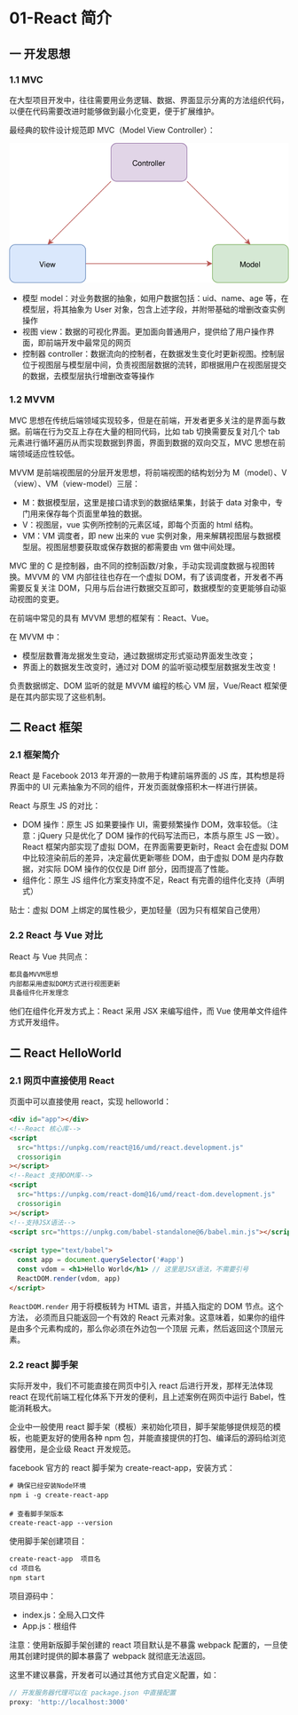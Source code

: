 # 01-React 简介

## 一 开发思想

### 1.1 MVC

在大型项目开发中，往往需要用业务逻辑、数据、界面显示分离的方法组织代码，以便在代码需要改进时能够做到最小化变更，便于扩展维护。

最经典的软件设计规范即 MVC（Model View Controller）：

![mvc](../images/mvvm/mvc01.svg)

- 模型 model：对业务数据的抽象，如用户数据包括：uid、name、age 等，在模型层，将其抽象为 User 对象，包含上述字段，并附带基础的增删改查实例操作
- 视图 view：数据的可视化界面。更加面向普通用户，提供给了用户操作界面，即前端开发中最常见的网页
- 控制器 controller：数据流向的控制者，在数据发生变化时更新视图。控制层位于视图层与模型层中间，负责视图层数据的流转，即根据用户在视图层提交的数据，去模型层执行增删改查等操作

### 1.2 MVVM

MVC 思想在传统后端领域实现较多，但是在前端，开发者更多关注的是界面与数据。前端在行为交互上存在大量的相同代码，比如 tab 切换需要反复对几个 tab 元素进行循环遍历从而实现数据到界面，界面到数据的双向交互，MVC 思想在前端领域适应性较低。

MVVM 是前端视图层的分层开发思想，将前端视图的结构划分为 M（model）、V（view）、VM（view-model）三层：

- M：数据模型层，这里是接口请求到的数据结果集，封装于 data 对象中，专门用来保存每个页面里单独的数据。
- V：视图层，vue 实例所控制的元素区域，即每个页面的 html 结构。
- VM：VM 调度者，即 new 出来的 vue 实例对象，用来解耦视图层与数据模型层。视图层想要获取或保存数据的都需要由 vm 做中间处理。

MVC 里的 C 是控制器，由不同的控制函数/对象，手动实现调度数据与视图转换。MVVM 的 VM 内部往往也存在一个虚拟 DOM，有了该调度者，开发者不再需要反复关注 DOM，只用与后台进行数据交互即可，数据模型的变更能够自动驱动视图的变更。

在前端中常见的具有 MVVM 思想的框架有：React、Vue。

在 MVVM 中：

- 模型层数曹海龙据发生变动，通过数据绑定形式驱动界面发生改变；
- 界面上的数据发生改变时，通过对 DOM 的监听驱动模型层数据发生改变！

负责数据绑定、DOM 监听的就是 MVVM 编程的核心 VM 层，Vue/React 框架便是在其内部实现了这些机制。

## 二 React 框架

### 2.1 框架简介

React 是 Facebook 2013 年开源的一款用于构建前端界面的 JS 库，其构想是将界面中的 UI 元素抽象为不同的组件，开发页面就像搭积木一样进行拼装。

React 与原生 JS 的对比：

- DOM 操作：原生 JS 如果要操作 UI，需要频繁操作 DOM，效率较低。（注意：jQuery 只是优化了 DOM 操作的代码写法而已，本质与原生 JS 一致）。React 框架内部实现了虚拟 DOM，在界面需要更新时，React 会在虚拟 DOM 中比较渲染前后的差异，决定最优更新哪些 DOM，由于虚拟 DOM 是内存数据，对实际 DOM 操作的仅仅是 Diff 部分，因而提高了性能。
- 组件化：原生 JS 组件化方案支持度不足，React 有完善的组件化支持（声明式）

贴士：虚拟 DOM 上绑定的属性极少，更加轻量（因为只有框架自己使用）

### 2.2 React 与 Vue 对比

React 与 Vue 共同点：

```txt
都具备MVVM思想
内部都采用虚拟DOM方式进行视图更新
具备组件化开发理念
```

他们在组件化开发方式上：React 采用 JSX 来编写组件，而 Vue 使用单文件组件方式开发组件。

## 二 React HelloWorld

### 2.1 网页中直接使用 React

页面中可以直接使用 react，实现 helloworld：

```html
<div id="app"></div>
<!--React 核心库-->
<script
  src="https://unpkg.com/react@16/umd/react.development.js"
  crossorigin
></script>
<!--React 支持DOM库-->
<script
  src="https://unpkg.com/react-dom@16/umd/react-dom.development.js"
  crossorigin
></script>
<!--支持JSX语法-->
<script src="https://unpkg.com/babel-standalone@6/babel.min.js"></script>

<script type="text/babel">
  const app = document.querySelector('#app')
  const vdom = <h1>Hello World</h1> // 这里是JSX语法，不需要引号
  ReactDOM.render(vdom, app)
</script>
```

`ReactDOM.render` 用于将模板转为 HTML 语言，并插入指定的 DOM 节点。这个方法， 必须而且只能返回一个有效的 React 元素对象。这意味着，如果你的组件是由多个元素构成的，那么你必须在外边包一个顶层 元素，然后返回这个顶层元素。

### 2.2 react 脚手架

实际开发中，我们不可能直接在网页中引入 react 后进行开发，那样无法体现 react 在现代前端工程化体系下开发的便利，且上述案例在网页中运行 Babel，性能消耗极大。

企业中一般使用 react 脚手架（模板）来初始化项目，脚手架能够提供规范的模板，也能更友好的使用各种 npm 包，并能直接提供的打包、编译后的源码给浏览器使用，是企业级 React 开发规范。

facebook 官方的 react 脚手架为 create-react-app，安装方式：

```txt
# 确保已经安装Node环境
npm i -g create-react-app

# 查看脚手架版本
create-react-app --version
```

使用脚手架创建项目：

```txt
create-react-app  项目名
cd 项目名
npm start
```

项目源码中：

- index.js：全局入口文件
- App.js：根组件

注意：使用新版脚手架创建的 react 项目默认是不暴露 webpack 配置的，一旦使用其创建时提供的脚本暴露了 webpack 就彻底无法返回。

这里不建议暴露，开发者可以通过其他方式自定义配置，如：

```js
// 开发服务器代理可以在 package.json 中直接配置
proxy: 'http://localhost:3000'
```
